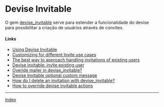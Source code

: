 # Devise Invitable

O gem [devise_invitable](https://github.com/scambra/devise_invitable) serve para estender a funcionalidade do devise para possibilitar a criação de usuários através de convites.

#### Links

* [Using Devise Invitable](http://aaronmiler.com/blog/using-devise-invitable/)
* [Customizing for different Invite use cases](https://github.com/scambra/devise_invitable/wiki/Customizing-for-different-Invite-use-cases-(emails-etc.))
* [The best way to approach handling invitations of existing users](https://github.com/scambra/devise_invitable/issues/506)
* [Devise invitable: invite existing user](http://stackoverflow.com/questions/18226102/devise-invitable-invite-existing-user)
* [Overide mailer in devise_invitable?](http://www.ciiycode.com/06izzgPPqqPQ/overide-mailer-in-deviseinvitable)
* [Devise Invitable optional custom message](http://stackoverflow.com/questions/9841700/devise-invitable-optional-custom-message)
* [How do I delete an invitation with devise_invitable?](http://stackoverflow.com/questions/19646175/how-do-i-delete-an-invitation-with-devise-invitable)
* [How to override devise invitable actions](http://stackoverflow.com/questions/18191010/how-to-override-devise-invitable-actions)

-----------------

[Index](index.md)

<!-- Highlight syntax for Mou.app, insert at the bottom of the markdown document  -->
 
<script src="http://yandex.st/highlightjs/7.3/highlight.min.js"></script>
<link rel="stylesheet" href="http://yandex.st/highlightjs/7.3/styles/github.min.css">
<script>
  hljs.initHighlightingOnLoad();
</script>
